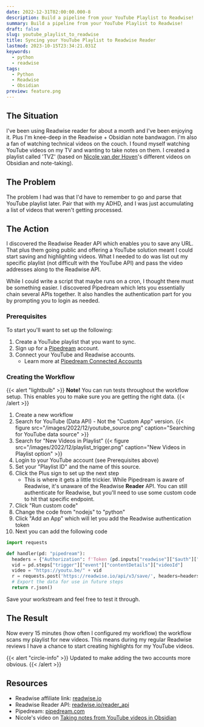 ```yaml
---
date: 2022-12-31T02:00:00.000-8
description: Build a pipeline from your YouTube Playlist to Readwise!
summary: Build a pipeline from your YouTube Playlist to Readwise!
draft: false
slug: youtube_playlist_to_readwise
title: Syncing your YouTube Playlist to Readwise Reader
lastmod: 2023-10-15T23:34:21.031Z
keywords:
  - python
  - readwise
tags:
  - Python
  - Readwise
  - Obsidian
preview: feature.png
---
```


## The Situation

I've been using Readwise reader for about a month and I've been enjoying it.
Plus I'm knee-deep in the Readwise + Obsidian note bandwagon. I'm also a fan of
watching technical videos on the couch. I found myself watching YouTube videos
on my TV and wanting to take notes on them. I created a playlist called 'TVZ'
(based on [Nicole van der Hoven](https://nicolevanderhoeven.com/)'s different
videos on Obsidian and note-taking).

## The Problem

The problem I had was that I'd have to remember to go and parse that YouTube
playlist later. Pair that with my ADHD, and I was just accumulating a list of
videos that weren't getting processed.

## The Action

I discovered the Readwise Reader API which enables you to save any URL. That
plus them going public and offering a YouTube solution meant I could start
saving and highlighting videos. What I needed to do was list out my specific
playlist (not difficult with the YouTube API) and pass the video addresses along
to the Readwise API.

While I could write a script that maybe runs on a cron, I thought there must be
something easier. I discovered Pipedream which lets you essentially chain several
APIs together. It also handles the authentication part for you by prompting
you to login as needed.

### Prerequisites

To start you'll want to set up the following:

1. Create a YouTube playlist that you want to sync.
2. Sign up for a [Pipedream](https://pipedream.com) account.
3. Connect your YouTube and Readwise accounts.
   - Learn more at
     [Pipedream Connected Accounts](https://pipedream.com/docs/connected-accounts/#connecting-a-new-account)

### Creating the Workflow

{{< alert "lightbulb" >}}
**Note!** You can run tests throughout the workflow setup. This enables you to
make sure you are getting the right data.
{{< /alert >}}

1. Create a new workflow
2. Search for YouTube (Data API) - Not the "Custom App" version.
   {{< figure src="/images/2022/12/youtube_source.png" caption="Searching for YouTube data source" >}}
3. Search for "New Videos in Playlist"
   {{< figure src="/images/2022/12/playlist_trigger.png" caption="New Videos in Playlist option" >}}
4. Login to your YouTube account (see Prerequisites above)
5. Set your "Playlist ID" and the name of this source.
6. Click the Plus sign to set up the next step
    - This is where it gets a little trickier. While Pipedream is aware of
      Readwise, it's unaware of the Readwise **Reader** API. You can still
      authenticate for Readwise, but you'll need to use some custom code to hit
      that specific endpoint.
7. Click "Run custom code"
8. Change the code from "nodejs" to "python"
9. Click "Add an App" which will let you add the Readwise authentication token
10. Next you can add the following code

```python
import requests

def handler(pd: "pipedream"):
  headers = {"Authorization": f'Token {pd.inputs["readwise"]["$auth"]["accesss_token"]}'}
  vid = pd.steps["trigger"]["event"]["contentDetails"]["videoId"]
  video = "https://youtu.be/" + vid
  r = requests.post('https://readwise.io/api/v3/save/', headers=headers, json={"url": video}  )
  # Export the data for use in future steps
  return r.json()
```

Save your workstream and feel free to test it through.

## The Result

Now every 15 minutes (how often I configured my workflow) the workflow scans my
playlist for new videos. This means during my regular Readwise reviews I have a
chance to start creating highlights for my YouTube videos.

{{< alert "circle-info" >}}
Updated to make adding the two accounts more obvious.
{{< /alert >}}

## Resources

- Readwise affiliate link: [readwise.io](https://readwise.io/i/gilbert37)
- Readwise Reader API: [readwise.io/reader_api](https://readwise.io/reader_api)
- Pipedream: [pipedream.com](https://pipedream.com)
- Nicole's video on
  [Taking notes from YouTube videos in Obsidian](https://www.youtube.com/watch?v=qjWq4ck2-0o)
